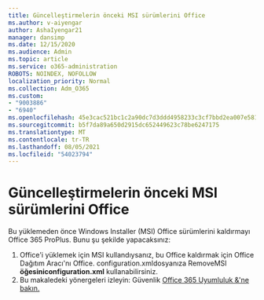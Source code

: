 ```yaml
---
title: Güncelleştirmelerin önceki MSI sürümlerini Office
ms.author: v-aiyengar
author: AshaIyengar21
manager: dansimp
ms.date: 12/15/2020
ms.audience: Admin
ms.topic: article
ms.service: o365-administration
ROBOTS: NOINDEX, NOFOLLOW
localization_priority: Normal
ms.collection: Adm_O365
ms.custom:
- "9003886"
- "6940"
ms.openlocfilehash: 45e3cac521bc1c2a90dc7d3ddd4958233c3cf7bbd2ea007e581f343bca7b5631
ms.sourcegitcommit: b5f7da89a650d2915dc652449623c78be6247175
ms.translationtype: MT
ms.contentlocale: tr-TR
ms.lasthandoff: 08/05/2021
ms.locfileid: "54023794"
---
```

# <a name="remove-prior-msi-versions-of-office"></a>Güncelleştirmelerin önceki MSI sürümlerini Office

Bu yüklemeden önce Windows Installer (MSI) Office sürümlerini kaldırmayı Office 365 ProPlus. Bunu şu şekilde yapacaksınız:

1. Office'i yüklemek için MSI kullandıysanız, bu Office kaldırmak için Office Dağıtım Aracı'nı Office. configuration.xmldosyanıza RemoveMSI **öğesiniconfiguration.xml** kullanabilirsiniz.
1. Bu makaledeki yönergeleri izleyin: Güvenlik [Office 365 Uyumluluk &'ne bakın.](https://go.microsoft.com/fwlink/p/?linkid=2077143)